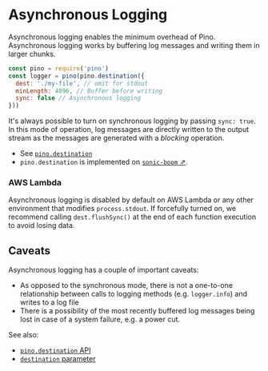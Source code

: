 # Asynchronous Logging

Asynchronous logging enables the minimum overhead of Pino.
Asynchronous logging works by buffering log messages and writing them in larger chunks.

```js
const pino = require('pino')
const logger = pino(pino.destination({
  dest: './my-file', // omit for stdout
  minLength: 4096, // Buffer before writing
  sync: false // Asynchronous logging
}))
```

It's always possible to turn on synchronous logging by passing `sync: true`.
In this mode of operation, log messages are directly written to the
output stream as the messages are generated with a _blocking_ operation.

* See [`pino.destination`](/docs/api/docs/api#pino-destination)
* `pino.destination` is implemented on [`sonic-boom` ⇗](https://github.com/mcollina/sonic-boom).

### AWS Lambda

Asynchronous logging is disabled by default on AWS Lambda or any other environment
that modifies `process.stdout`. If forcefully turned on, we recommend calling `dest.flushSync()` at the end
of each function execution to avoid losing data.

## Caveats

Asynchronous logging has a couple of important caveats:

* As opposed to the synchronous mode, there is not a one-to-one relationship between
  calls to logging methods (e.g. `logger.info`) and writes to a log file
* There is a possibility of the most recently buffered log messages being lost
  in case of a system failure, e.g. a power cut.

See also:

* [`pino.destination` API](/docs/api/docs/api#pino-destination)
* [`destination` parameter](/docs/api/docs/api#destination)
